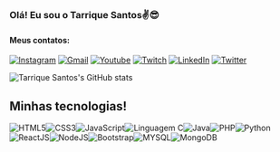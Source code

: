 ### Olá! Eu sou o Tarrique Santos✌️😎
#### Meus contatos:
[![Instagram](https://img.shields.io/badge/Instagram-E4405F?style=for-the-badge&logo=instagram&logoColor=white)](https://www.instagram.com/tarriquesantos/)
[![Gmail](https://img.shields.io/badge/Gmail-D14836?style=for-the-badge&logo=gmail&logoColor=white)](tarriquesantos7@gmail.com)
[![Youtube](https://img.shields.io/badge/YouTube-FF0000?style=for-the-badge&logo=youtube&logoColor=white)](https://www.youtube.com/channel/UCtiMdSlOZ8yzXa1wsiBwC6Q)
[![Twitch](https://img.shields.io/badge/Twitch-9146FF?style=for-the-badge&logo=twitch&logoColor=white)](https://www.twitch.tv/miucim)
[![LinkedIn](https://img.shields.io/badge/LinkedIn-0077B5?style=for-the-badge&logo=linkedin&logoColor=white)](https://www.linkedin.com/in/tarrique-santos-75202627a/)
[![Twitter](https://img.shields.io/badge/Twitter-1DA1F2?style=for-the-badge&logo=twitter&logoColor=white)](https://twitter.com/HMiranha71382)

![Tarrique Santos's GitHub stats](https://github-readme-stats.vercel.app/api?username=tarrique-santos&show_icons=true&theme=tokyonight)

## Minhas tecnologias!

<div style="display:flex; flex-wrap:wrap;"><br>
    <img align="center" alt='HTML5' src='https://img.shields.io/badge/HTML5-E34F26?style=for-the-badge&logo=html5&logoColor=white'/>
    <img align="center" alt='CSS3' src='https://img.shields.io/badge/CSS3-1572B6?style=for-the-badge&logo=css3&logoColor=white'/>
    <img align="center" alt='JavaScript' src='https://img.shields.io/badge/JavaScript-F7DF1E?style=for-the-badge&logo=javascript&logoColor=black'/>
    <img align="center" alt='Linguagem C' src='https://img.shields.io/badge/C-00599C?style=for-the-badge&logo=c&logoColor=white'/>
    <img align="center" alt='Java' src='https://img.shields.io/badge/Java-ED8B00?style=for-the-badge&logo=openjdk&logoColor=white'/>
    <img align="center" alt='PHP' src='https://img.shields.io/badge/PHP-777BB4?style=for-the-badge&logo=php&logoColor=white'/>
    <img align="center" alt='Python' src='https://img.shields.io/badge/Python-14354C?style=for-the-badge&logo=python&logoColor=white'/>
    <img align="center" alt='ReactJS' src='https://img.shields.io/badge/React-20232A?style=for-the-badge&logo=react&logoColor=61DAFB'/>
    <img align="center" alt='NodeJS' src='https://img.shields.io/badge/Node.js-43853D?style=for-the-badge&logo=node.js&logoColor=white'/>
    <img align="center" alt='Bootstrap' src='https://img.shields.io/badge/Bootstrap-563D7C?style=for-the-badge&logo=bootstrap&logoColor=white'/>
    <img align="center" alt='MYSQL' src='https://img.shields.io/badge/MySQL-00000F?style=for-the-badge&logo=mysql&logoColor=white'/>
    <img align="center" alt='MongoDB' src='https://img.shields.io/badge/MongoDB-4EA94B?style=for-the-badge&logo=mongodb&logoColor=white'/>
</div>
